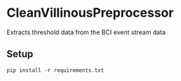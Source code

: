 # CleanVillinousPreprocessor

Extracts threshold data from the BCI event stream data

## Setup

    pip install -r requirements.txt